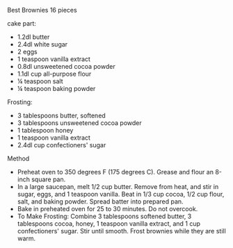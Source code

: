 Best Brownies 16 pieces

cake part:
- 1.2dl butter
- 2.4dl white sugar
- 2 eggs
- 1 teaspoon vanilla extract
- 0.8dl unsweetened cocoa powder
- 1.1dl cup all-purpose flour
- ¼ teaspoon salt
- ¼ teaspoon baking powder

Frosting:
- 3 tablespoons butter, softened
- 3 tablespoons unsweetened cocoa powder
- 1 tablespoon honey
- 1 teaspoon vanilla extract
- 2.4dl cup confectioners' sugar

Method
- Preheat oven to 350 degrees F (175 degrees C). Grease and flour an 8-inch square pan.
- In a large saucepan, melt 1/2 cup butter. Remove from heat, and stir in sugar, eggs, and 1 teaspoon vanilla. Beat in 1/3 cup cocoa, 1/2 cup flour, salt, and baking       powder. Spread batter into prepared pan.
- Bake in preheated oven for 25 to 30 minutes. Do not overcook.
- To Make Frosting: Combine 3 tablespoons softened butter, 3 tablespoons cocoa, honey, 1 teaspoon vanilla extract, and 1 cup confectioners' sugar. Stir until smooth.       Frost brownies while they are still warm.
